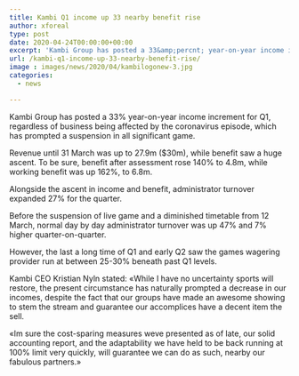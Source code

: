 ```yaml
---
title: Kambi Q1 income up 33 nearby benefit rise
author: xforeal 
type: post
date: 2020-04-24T00:00:00+00:00
excerpt: 'Kambi Group has posted a 33&amp;percnt; year-on-year income increment for Q1, in spite of business being affected by the coronavirus flare-up, which has prompted a suspension in all major sport '
url: /kambi-q1-income-up-33-nearby-benefit-rise/
image : images/news/2020/04/kambilogonew-3.jpg
categories:
  - news

---
```

Kambi Group has posted a 33&percnt; year-on-year income increment for Q1, regardless of business being affected by the coronavirus episode, which has prompted a suspension in all significant game. 

Revenue until 31 March was up to 27.9m ($30m), while benefit saw a huge ascent. To be sure, benefit after assessment rose 140&percnt; to 4.8m, while working benefit was up 162&percnt;, to 6.8m. 

Alongside the ascent in income and benefit, administrator turnover expanded 27&percnt; for the quarter. 

Before the suspension of live game and a diminished timetable from 12 March, normal day by day administrator turnover was up 47&percnt; and 7&percnt; higher quarter-on-quarter. 

However, the last a long time of Q1 and early Q2 saw the games wagering provider run at between 25-30&percnt; beneath past Q1 levels. 

Kambi CEO Kristian Nyln stated: &#171;While I have no uncertainty sports will restore, the present circumstance has naturally prompted a decrease in our incomes, despite the fact that our groups have made an awesome showing to stem the stream and guarantee our accomplices have a decent item the sell. 

&#171;Im sure the cost-sparing measures weve presented as of late, our solid accounting report, and the adaptability we have held to be back running at 100&percnt; limit very quickly, will guarantee we can do as such, nearby our fabulous partners.&#187;